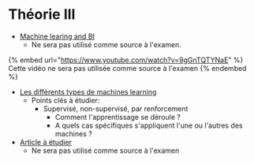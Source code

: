# Théorie III

* [Machine learing and BI](https://cleverdata.io/en/business-intelligence-machine-learning/)
  * Ne sera pas utilisé comme source à l'examen.&#x20;

{% embed url="https://www.youtube.com/watch?v=9gGnTQTYNaE" %}
Cette vidéo ne sera pas utilisée comme source à l'examen
{% endembed %}

* [Les différents types de machines learning](https://www.talend.com/fr/resources/what-is-machine-learning/)
  * Points clés à étudier:
    * Supervisé, non-supervisé, par renforcement
      * Comment l'apprentissage se déroule ?
      * A quels cas spécifiques s'appliquent l'une ou l'autres des machines ?
* [Article à étudier](https://www.yellowfinbi.com/blog/2018/02/impact-of-machine-learning-on-business-intelligence)
  * Ne sera pas utilisé comme source à l'examen
